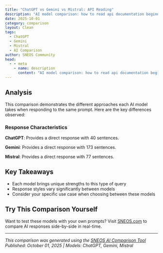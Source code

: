 ```yaml
---
title: "ChatGPT vs Gemini vs Mistral: API Reading"
description: "AI model comparison: how to read api documentation beginner..."
date: 2025-10-01
category: comparison
layout: Clean
tags:
  - ChatGPT
  - Gemini
  - Mistral
  - AI Comparison
author: SNEOS Community
head:
  - - meta
    - name: description
      content: "AI model comparison: how to read api documentation beginner..."
---
```


<ChatComparison
  title="ChatGPT vs Gemini vs Mistral: API Reading"
  prompt="how to read api documentation beginner"
  :responses='{
    "ChatGPT": "Reading API documentation can be overwhelming for beginners, but with a systematic approach, you can understand and use APIs effectively. Here are some steps and tips to help you get started:\n\n### 1. Understand What an API Is\n- An API (Application Programming Interface) allows different software applications to communicate with each other.\n- Think of it as a menu in a restaurant: it tells you what you can order (available functions) and how to order it (parameters).\n\n### 2. Start with the Overview or Introduction\n- Most API docs begin with an overview explaining what the API does.\n- Look for sections like:\n  - What the API is for\n  - Basic concepts and terminology\n  - Authentication requirements (do you need an API key?)\n\n### 3. Learn About Authentication\n- Many APIs require you to sign up and get an API key or token.\n- Documentation will tell you how to authenticate your requests.\n- Understand how to include this key in your requests (e.g., as a header or URL parameter).\n\n### 4. Understand the Endpoints\n- Endpoints are URLs that you send requests to.\n- The documentation usually lists available endpoints with their purpose.\n- For example:  \n  \u0060GET /users\u0060 \u2014 Retrieve a list of users  \n  \u0060POST /users\u0060 \u2014 Create a new user\n\n### 5. Read Request Details\n- For each endpoint, check:\n  - HTTP Method (GET, POST, PUT, DELETE)\n  - URL and parameters (path variables, query parameters)\n  - Request body format (JSON, XML, etc.)\n- Example parameters might include filters, IDs, pagination info.\n\n### 6. Look at Response Information\n- Understand the expected response:\n  - Response format (usually JSON)\n  - Example responses (successful and error)\n  - Status codes (200 OK, 404 Not Found, 401 Unauthorized)\n\n### 7. Use Examples\n- Good API docs provide example requests and responses.\n- Try to replicate these examples using tools like Postman or curl.\n- Examples help you understand how to format your own requests.\n\n### 8. Check Error Handling\n- Learn what kinds of errors the API might return and how to handle them.\n- Documentation usually lists error codes and their meanings.\n\n### 9. Experiment and Practice\n- Use API testing tools where you can input endpoint URLs, add parameters, and send requests.\n- Practice by building small scripts or apps that consume the API.\n\n### 10. Use Additional Resources\n- Some APIs have SDKs or client libraries in different programming languages.\n- Check if there are tutorials, forums, or community support.\n\n---\n\n### Summary\n- Start with the overview to get context.\n- Understand authentication requirements.\n- Focus on endpoints, methods, and parameters.\n- Study request and response examples.\n- Practice with API testing tools.\n- Familiarize yourself with error messages.\n\n---\n\nIf you tell me which API documentation you want to read, I can help guide you through it specifically!",
    "Gemini": "Okay, let\u0027s break down how to read API documentation as a beginner. API documentation can seem intimidating at first, but with a structured approach, it becomes manageable.\n\n**1. What is an API and Why Do You Need Documentation?**\n\n*   **API (Application Programming Interface):**  Think of an API as a waiter in a restaurant.  You (your application/code) tell the waiter (API) what you want (a specific piece of data or action).  The waiter takes your order to the kitchen (the service provider) and brings back your food (the data or result).  You don\u0027t need to know *how* the kitchen makes the food, just how to order it.\n*   **Documentation:** The API documentation is like the restaurant\u0027s menu. It tells you:\n    *   What dishes (data/functionality) are available.\n    *   How to order them (the format of your request).\n    *   What to expect in return (the format of the response).\n\n**2. Common Sections in API Documentation (the \u0022Menu\u0022):**\n\nHere\u0027s a typical breakdown of what you\u0027ll find:\n\n*   **Introduction/Overview:**\n    *   A general description of what the API does.\n    *   What kind of data it provides access to (e.g., weather information, social media posts, payment processing).\n    *   The target audience (e.g., experienced developers, specific types of applications).\n    *   Terms of Use/Service (very important to understand!).\n    *   Any limitations (rate limits, data restrictions).\n    *   Key concepts and terminology.\n    *   Often a \u0022Getting Started\u0022 guide.\n\n*   **Authentication:**\n    *   How you prove to the API that you are authorized to use it.  This often involves:\n        *   **API Keys:**  A unique code assigned to you after you register for the API.  You include this key in your requests.\n        *   **OAuth:** A more secure system where you grant an application permission to access your data on your behalf (e.g., \u0022Login with Google\u0022).  This requires a more complex flow.\n        *   **Basic Authentication:** Sending your username and password (less common and less secure).\n    *   The documentation will explain exactly *how* to include your credentials in your requests (usually in a header or as a query parameter).\n\n*   **Endpoints:**\n    *   These are the specific URLs (web addresses) that you use to request different things from the API.  Each endpoint usually represents a different piece of data or a different action.\n    *   Example:\n        *   \u0060https://api.example.com/users\u0060 (might retrieve a list of users)\n        *   \u0060https://api.example.com/products/123\u0060 (might retrieve information about product with ID 123)\n\n*   **Request Parameters:**\n    *   Information you send *to* the API along with your request. These are the \u0022ingredients\u0022 you specify in your order.\n    *   **Query Parameters:**  Added to the end of the URL after a \u0060?\u0060. Used for filtering, sorting, or specifying options.\n        *   Example: \u0060https://api.example.com/users?city=NewYork\u0026limit=10\u0060 (requests 10 users from New York)\n    *   **Request Body:**  Sent in the body of the request (often in JSON format). Used for more complex data, like creating a new user or updating an existing one.\n\n*   **Request Headers:**\n    *   Additional information sent with the request, such as the content type (e.g., \u0060Content-Type: application/json\u0060) or your API key.\n\n*   **Response:**\n    *   What the API sends back to you after you make a request.\n    *   **Response Body:** Usually the data you requested, often in JSON (JavaScript Object Notation) or XML format. JSON is more common these days.\n    *   **Status Codes:** A numerical code indicating the success or failure of the request (e.g., 200 OK, 400 Bad Request, 404 Not Found, 500 Internal Server Error). The documentation will explain what each status code means in the context of that API.\n    *   **Response Headers:** Metadata about the response.\n\n*   **Error Codes:**\n    *   A list of possible errors that can occur, along with explanations of what they mean and how to fix them.  This is crucial for debugging!\n\n*   **Examples:**\n    *   Often includes code examples in various programming languages (e.g., Python, JavaScript, Java, PHP). These are invaluable for getting started.\n\n*   **Rate Limiting:**\n    *   How many requests you are allowed to make within a certain time period. This prevents abuse and ensures the API remains available for everyone.  If you exceed the rate limit, you\u0027ll usually get a 429 \u0022Too Many Requests\u0022 error.\n\n**3. A Step-by-Step Approach to Reading API Documentation:**\n\n1.  **Start with the Introduction:**  Get a high-level understanding of the API\u0027s purpose and scope.\n2.  **Authentication:**  Figure out how to get an API key (if required) and how to authenticate your requests.  This is usually the first hurdle.\n3.  **Identify Your Goal:** What data or functionality do you want to access?  Look for the relevant endpoint(s).\n4.  **Examine the Endpoint:**\n    *   What HTTP method does it use (GET, POST, PUT, DELETE)?  (See explanation below)\n    *   What parameters are required or optional?\n    *   What does the request body look like (if any)?\n5.  **Look at the Response:**\n    *   What does the response body contain?\n    *   What status codes can you expect?\n    *   Are there any example responses?\n6.  **Check the Examples:**  Find a code example that\u0027s similar to what you\u0027re trying to do and adapt it to your needs.\n7.  **Test with a Tool:** Use a tool like \u0060curl\u0060, \u0060Postman\u0060, or a built-in API testing tool in your IDE (e.g., VS Code with REST Client extension) to make sample requests and examine the responses. This is essential for understanding how the API actually works.\n8.  **Handle Errors:**  Be prepared to handle errors.  Check the error codes section of the documentation and implement error handling in your code.\n\n**4. HTTP Methods (the \u0022Verbs\u0022 of API Requests):**\n\n*   **GET:**  Retrieve data.  (Think of \u0022getting\u0022 information).  Used for reading data.  Parameters are usually passed as query parameters in the URL.\n*   **POST:**  Create new data.  (Think of \u0022posting\u0022 a new record).  Parameters are usually passed in the request body.\n*   **PUT:**  Update existing data.  (Replaces the entire resource). Parameters are usually passed in the request body.\n*   **PATCH:** Partially update existing data. (Only updates the specified fields). Parameters are usually passed in the request body.\n*   **DELETE:**  Delete data.  (Removes a resource).\n\n**5. Important Tools for Working with APIs:**\n\n*   **curl:** A command-line tool for making HTTP requests. Very powerful and flexible.\n*   **Postman:** A GUI-based tool for testing APIs. Easier to use than \u0060curl\u0060 for many tasks.  Allows you to save requests, organize them into collections, and inspect responses.\n*   **Insomnia:** Another popular API client, similar to Postman.\n*   **Web Browser\u0027s Developer Tools:**  The \u0022Network\u0022 tab in your browser\u0027s developer tools (F12) shows you all the HTTP requests your browser is making, including API calls.\n*   **Programming Libraries:** Most programming languages have libraries for making HTTP requests (e.g., \u0060requests\u0060 in Python, \u0060fetch\u0060 in JavaScript).\n\n**6. Example Scenario:**\n\nLet\u0027s say you want to use the \u0022Petfinder API\u0022 to find adoptable pets.\n\n1.  **Go to the Petfinder API documentation.**\n2.  **Read the \u0022Getting Started\u0022 section.**  It will likely tell you how to create an account and get an API key.\n3.  **Find the \u0022Animals\u0022 endpoint.**  This is probably where you can search for pets.\n4.  **Examine the \u0022Animals\u0022 endpoint documentation.**  It might tell you that you need to use a \u0060GET\u0060 request to the URL \u0060https://api.petfinder.com/v2/animals\u0060.\n5.  **Look at the request parameters.**  You might see parameters like \u0060type\u0060 (e.g., \u0022Dog\u0022, \u0022Cat\u0022), \u0060breed\u0060, \u0060location\u0060, \u0060distance\u0060.\n6.  **Look at the response.**  The documentation should show you the format of the JSON data that the API will return (e.g., a list of animals with their name, age, breed, photo, description, etc.).\n7.  **Use \u0060curl\u0060 or Postman to test the API.**  For example:\n\n    \u0060\u0060\u0060bash\n    curl -H \u0022Authorization: Bearer YOUR_API_KEY\u0022 \u0022https://api.petfinder.com/v2/animals?type=Dog\u0026location=90210\u0022\n    \u0060\u0060\u0060\n\n    Replace \u0060YOUR_API_KEY\u0060 with your actual API key.\n8.  **Write code to access the API in your programming language of choice.**  Use the \u0060requests\u0060 library in Python or the \u0060fetch\u0060 API in JavaScript.\n\n**7. Tips for Success:**\n\n*   **Start Small:** Don\u0027t try to understand the entire API at once. Focus on a specific task and the endpoints that are relevant to it.\n*   **Read Carefully:** Pay attention to details like data types, required parameters, and error codes.\n*   **Experiment:** The best way to learn is to try things out. Make requests, examine the responses, and see what happens.\n*   **Don\u0027t Be Afraid to Ask for Help:** If you get stuck, search online forums (like Stack Overflow) or ask for help from other developers.\n*   **Use API Testing Tools:**  Postman or similar tools are invaluable for exploration and debugging.\n*   **Understand Data Formats:** Become familiar with JSON. It\u0027s the most common data format used in APIs.  Learn how to parse JSON data in your programming language.\n*   **Practice, Practice, Practice:** The more you work with APIs, the easier it will become.\n\nBy following these steps and using the right tools, you\u0027ll be well on your way to mastering API documentation and building amazing applications.  Good luck!\n",
    "Mistral": "Reading API documentation can be a bit daunting for beginners, but with a systematic approach, you can understand it effectively. Here are some steps to help you get started:\n\n### 1. Understand the Basics\nBefore diving into the documentation, make sure you understand the basic concepts of APIs:\n- **API**: Application Programming Interface.\n- **Endpoint**: A specific URL where the API can be accessed.\n- **Request**: The data you send to the API.\n- **Response**: The data the API sends back to you.\n- **HTTP Methods**: Common methods include GET, POST, PUT, DELETE.\n- **Authentication**: Methods to securely access the API, such as API keys, OAuth, etc.\n\n### 2. Locate the Documentation\nFind the official documentation for the API you are interested in. This is usually available on the provider\u0027s website.\n\n### 3. Read the Introduction\nStart with the introduction section. This usually provides an overview of what the API does, its purpose, and any prerequisites you need to know.\n\n### 4. Understand Authentication\nCheck the authentication section. This will tell you how to securely access the API. Common methods include:\n- **API Keys**: A unique identifier for your application.\n- **OAuth**: A more secure method involving tokens.\n- **Basic Auth**: Username and password.\n\n### 5. Explore Endpoints\nLook at the list of endpoints. Each endpoint will have:\n- **URL**: The specific address to access the endpoint.\n- **HTTP Method**: The type of request (GET, POST, etc.).\n- **Parameters**: Data you need to send with the request.\n- **Response**: The format and structure of the data you will receive.\n\n### 6. Check Examples\nMost documentation includes examples of how to make requests and handle responses. These can be very helpful for understanding how to use the API.\n\n### 7. Test with Tools\nUse tools like Postman or cURL to test the API endpoints. This allows you to see how the API works in practice without writing code.\n\n### 8. Read Error Codes\nUnderstand the error codes and messages. This will help you troubleshoot issues when something goes wrong.\n\n### 9. Review Rate Limits\nCheck if there are any rate limits or quotas. This will tell you how many requests you can make in a given time period.\n\n### 10. Look for SDKs and Libraries\nSome APIs provide SDKs (Software Development Kits) or libraries in various programming languages. These can simplify the process of making API calls.\n\n### 11. Join the Community\nMany APIs have community forums or support channels. Joining these can help you get answers to questions and learn from others\u0027 experiences.\n\n### Example Walkthrough\nLet\u0027s say you are looking at the documentation for a weather API. Here\u2019s how you might approach it:\n\n1. **Introduction**: Read about what the weather API provides (e.g., current weather, forecasts).\n2. **Authentication**: Learn how to get an API key and how to include it in your requests.\n3. **Endpoints**:\n   - **Current Weather**: \u0060GET /weather?city=London\u0060\n   - **Forecast**: \u0060GET /forecast?city=London\u0026days=5\u0060\n4. **Parameters**: Understand what parameters are required (e.g., \u0060city\u0060, \u0060days\u0060).\n5. **Response**: Look at the JSON structure of the response to understand what data you will receive.\n6. **Examples**: Use the provided examples to see how to make a request and handle the response.\n7. **Error Codes**: Learn what different error codes mean (e.g., 404 for city not found, 401 for unauthorized).\n8. **Rate Limits**: Check how many requests you can make per minute or hour.\n9. **SDKs**: See if there are any SDKs available for your programming language.\n10. **Community**: Join the community forum to ask questions and share experiences.\n\n### Practice\nThe best way to learn is by doing. Start by making simple requests and gradually move to more complex ones. Use the documentation as a reference and don\u0027t hesitate to ask for help when needed.\n\nBy following these steps, you\u0027ll be well on your way to understanding and using API documentation effectively."
  }'
  published-date="18:42"
/>

## Analysis

This comparison demonstrates the different approaches each AI model takes when responding to the same prompt. Here are the key differences observed:

### Response Characteristics

**ChatGPT**: Provides a direct response with 40 sentences. 

**Gemini**: Provides a direct response with 173 sentences. 

**Mistral**: Provides a direct response with 77 sentences. 

## Key Takeaways

- Each model brings unique strengths to this type of query
- Response styles vary significantly between models
- Consider your specific use case when choosing between these models

## Try This Comparison Yourself

Want to test these models with your own prompts? Visit [SNEOS.com](https://sneos.com) to compare AI responses side-by-side in real-time.

---

*This comparison was generated using the [SNEOS AI Comparison Tool](https://sneos.com)*
*Published: October 01, 2025 | Models: ChatGPT, Gemini, Mistral*
